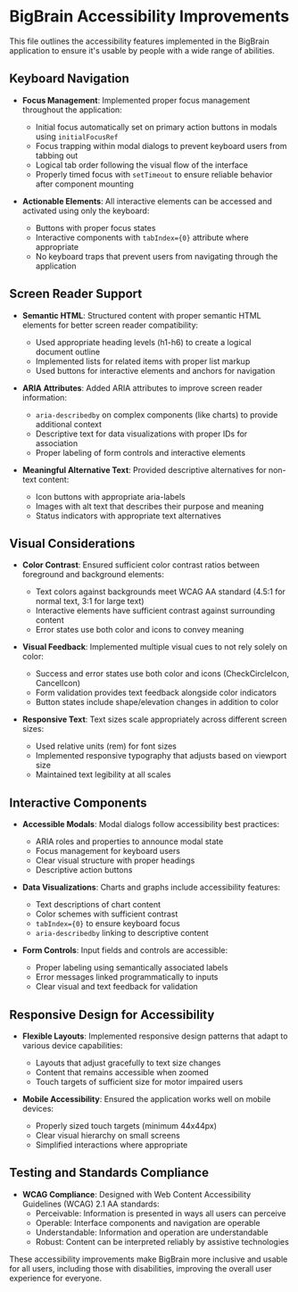 # BigBrain Accessibility Improvements

This file outlines the accessibility features implemented in the BigBrain application to ensure it's usable by people with a wide range of abilities.

## Keyboard Navigation

- **Focus Management**: Implemented proper focus management throughout the application:
  - Initial focus automatically set on primary action buttons in modals using `initialFocusRef`
  - Focus trapping within modal dialogs to prevent keyboard users from tabbing out
  - Logical tab order following the visual flow of the interface
  - Properly timed focus with `setTimeout` to ensure reliable behavior after component mounting

- **Actionable Elements**: All interactive elements can be accessed and activated using only the keyboard:
  - Buttons with proper focus states
  - Interactive components with `tabIndex={0}` attribute where appropriate
  - No keyboard traps that prevent users from navigating through the application

## Screen Reader Support

- **Semantic HTML**: Structured content with proper semantic HTML elements for better screen reader compatibility:
  - Used appropriate heading levels (h1-h6) to create a logical document outline
  - Implemented lists for related items with proper list markup
  - Used buttons for interactive elements and anchors for navigation

- **ARIA Attributes**: Added ARIA attributes to improve screen reader information:
  - `aria-describedby` on complex components (like charts) to provide additional context
  - Descriptive text for data visualizations with proper IDs for association
  - Proper labeling of form controls and interactive elements

- **Meaningful Alternative Text**: Provided descriptive alternatives for non-text content:
  - Icon buttons with appropriate aria-labels
  - Images with alt text that describes their purpose and meaning
  - Status indicators with appropriate text alternatives

## Visual Considerations

- **Color Contrast**: Ensured sufficient color contrast ratios between foreground and background elements:
  - Text colors against backgrounds meet WCAG AA standard (4.5:1 for normal text, 3:1 for large text)
  - Interactive elements have sufficient contrast against surrounding content
  - Error states use both color and icons to convey meaning

- **Visual Feedback**: Implemented multiple visual cues to not rely solely on color:
  - Success and error states use both color and icons (CheckCircleIcon, CancelIcon)
  - Form validation provides text feedback alongside color indicators
  - Button states include shape/elevation changes in addition to color

- **Responsive Text**: Text sizes scale appropriately across different screen sizes:
  - Used relative units (rem) for font sizes
  - Implemented responsive typography that adjusts based on viewport size
  - Maintained text legibility at all scales

## Interactive Components

- **Accessible Modals**: Modal dialogs follow accessibility best practices:
  - ARIA roles and properties to announce modal state
  - Focus management for keyboard users
  - Clear visual structure with proper headings
  - Descriptive action buttons

- **Data Visualizations**: Charts and graphs include accessibility features:
  - Text descriptions of chart content
  - Color schemes with sufficient contrast
  - `tabIndex={0}` to ensure keyboard focus
  - `aria-describedby` linking to descriptive content

- **Form Controls**: Input fields and controls are accessible:
  - Proper labeling using semantically associated labels
  - Error messages linked programmatically to inputs
  - Clear visual and text feedback for validation

## Responsive Design for Accessibility

- **Flexible Layouts**: Implemented responsive design patterns that adapt to various device capabilities:
  - Layouts that adjust gracefully to text size changes
  - Content that remains accessible when zoomed
  - Touch targets of sufficient size for motor impaired users

- **Mobile Accessibility**: Ensured the application works well on mobile devices:
  - Properly sized touch targets (minimum 44x44px)
  - Clear visual hierarchy on small screens
  - Simplified interactions where appropriate

## Testing and Standards Compliance

- **WCAG Compliance**: Designed with Web Content Accessibility Guidelines (WCAG) 2.1 AA standards:
  - Perceivable: Information is presented in ways all users can perceive
  - Operable: Interface components and navigation are operable
  - Understandable: Information and operation are understandable
  - Robust: Content can be interpreted reliably by assistive technologies

These accessibility improvements make BigBrain more inclusive and usable for all users, including those with disabilities, improving the overall user experience for everyone. 